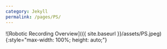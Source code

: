 ```yaml
---
category: Jekyll
permalink: /pages/PS/
---
```


![Robotic Recording Overview]({{ site.baseurl }}/assets/PS.jpeg){:style="max-width: 100%; height: auto;"}
